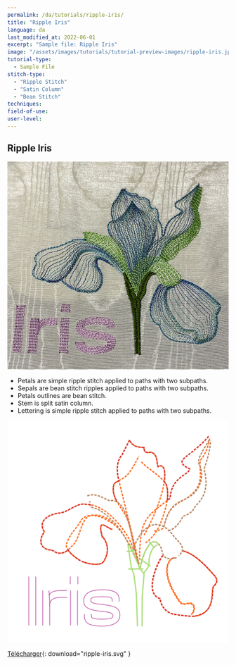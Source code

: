 ```yaml
---
permalink: /da/tutorials/ripple-iris/
title: "Ripple Iris"
language: da
last_modified_at: 2022-06-01
excerpt: "Sample file: Ripple Iris"
image: "/assets/images/tutorials/tutorial-preview-images/ripple-iris.jpg"
tutorial-type:
  - Sample File
stitch-type:
  - "Ripple Stitch"
  - "Satin Column"
  - "Bean Stitch"
techniques:
field-of-use:
user-level:
---
```


## Ripple Iris

![Embroidered](/assets/images/tutorials/tutorial-preview-images/ripple-iris.jpg)

- Petals are simple ripple stitch applied to paths with two subpaths.
- Sepals are bean stitch ripples applied to paths with two subpaths.
- Petals outlines are bean stitch.
- Stem is split satin column.
- Lettering is simple ripple stitch applied to paths with two subpaths.


![SVG](/assets/images/tutorials/samples/ripple-iris.svg)



[Télécharger](/assets/images/tutorials/samples/ripple-iris.svg){: download="ripple-iris.svg" }
